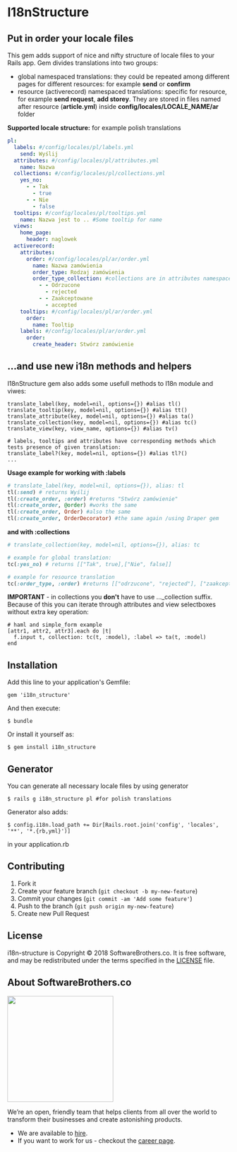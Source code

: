 # I18nStructure

## Put in order your locale files

This gem adds support of nice and nifty structure of locale files to your Rails app.
Gem divides translations into two groups:

- global namespaced translations: they could be repeated among different pages for different resources: for example **send** or **confirm** 
- resource (activerecord) namespaced translations: specific for resource, for example **send request**, **add storey**. They are stored in files named after resource (**article.yml**) inside **config/locales/LOCALE_NAME/ar** folder

**Supported locale structure:** for example polish translations

```yaml
pl:
  labels: #/config/locales/pl/labels.yml
    send: Wyślij
  attributes: #/config/locales/pl/attributes.yml
    name: Nazwa
  collections: #/config/locales/pl/collections.yml
    yes_no: 
      - - Tak
        - true
      - - Nie
        - false
  tooltips: #/config/locales/pl/tooltips.yml
    name: Nazwa jest to .. #Some tooltip for name
  views:
    home_page:
      header: naglowek
  activerecord:
    attributes:
      order: #/config/locales/pl/ar/order.yml
        name: Nazwa zamówienia
        order_type: Rodzaj zamówienia
        order_type_collection: #collections are in attributes namespace
          - - Odrzucone
            - rejected
          - - Zaakceptowane
            - accepted
    tooltips: #/config/locales/pl/ar/order.yml
      order:
        name: Tooltip
    labels: #/config/locales/pl/ar/order.yml
      order:
        create_header: Stwórz zamówienie
```

## ...and use new i18n methods and helpers

I18nStructure gem also adds some usefull methods to I18n module and viwes:

```rails
translate_label(key, model=nil, options={}) #alias tl()
translate_tooltip(key, model=nil, options={}) #alias tt()
translate_attribute(key, model=nil, options={}) #alias ta()
translate_collection(key, model=nil, options={}) #alias tc()
translate_view(key, view_name, options={}) #alias tv()

# labels, tooltips and attributes have corresponding methods which tests presence of given translation:
translate_label?(key, model=nil, options={}) #alias tl?()
...

```

**Usage example for working with :labels**

```ruby
# translate_label(key, model=nil, options={}), alias: tl
tl(:send) # returns Wyślij
tl(:create_order, :order) #returns "Stwórz zamówienie"
tl(:create_order, @order) #works the same
tl(:create_order, Order) #also the same
tl(:create_order, OrderDecorator) #the same again /using Draper gem
```

**and with :collections**
```ruby
# translate_collection(key, model=nil, options={}), alias: tc

# example for global translation:
tc(:yes_no) # returns [["Tak", true],["Nie", false]]

# example for resource translation
tc(:order_type, :order) #returns [["odrzucone", "rejected"], ["zaakceptowane", "accepted"]]
```

**IMPORTANT** - in collections you **don't** have to use ..._collection suffix. Because of this you can iterate through attributes and view selectboxes without extra key operation:

```rails
# haml and simple_form example
[attr1, attr2, attr3].each do |t|
  f.input t, collection: tc(t, :model), :label => ta(t, :model)
end

```

## Installation

Add this line to your application's Gemfile:

    gem 'i18n_structure'

And then execute:

    $ bundle

Or install it yourself as:

    $ gem install i18n_structure


## Generator

You can generate all necessary locale files by using generator

    $ rails g i18n_structure pl #for polish translations

Generator also adds:

    $ config.i18n.load_path += Dir[Rails.root.join('config', 'locales', '**', '*.{rb,yml}')]

in your application.rb


## Contributing

1. Fork it
2. Create your feature branch (`git checkout -b my-new-feature`)
3. Commit your changes (`git commit -am 'Add some feature'`)
4. Push to the branch (`git push origin my-new-feature`)
5. Create new Pull Request

## License

i18n-structure is Copyright © 2018 SoftwareBrothers.co. It is free software, and may be redistributed under the terms specified in the [LICENSE](LICENSE) file.

## About SoftwareBrothers.co

<img src="https://softwarebrothers.co/assets/images/software-brothers-logo-full.svg" width=240>


We’re an open, friendly team that helps clients from all over the world to transform their businesses and create astonishing products.

* We are available to [hire](https://softwarebrothers.co/contact).
* If you want to work for us - checkout the [career page](https://softwarebrothers.co/career).
